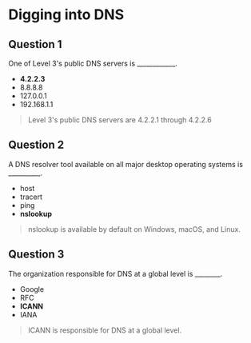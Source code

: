# Digging into DNS

## Question 1

One of Level 3's public DNS servers is ____________.

* **4.2.2.3**
* 8.8.8.8
* 127.0.0.1
* 192.168.1.1

> Level 3's public DNS servers are 4.2.2.1 through 4.2.2.6

## Question 2

A DNS resolver tool available on all major desktop operating systems is __________.

* host
* tracert
* ping
* **nslookup**

> nslookup is available by default on Windows, macOS, and Linux.

## Question 3

The organization responsible for DNS at a global level is ________.

* Google
* RFC
* **ICANN**
* IANA

> ICANN is responsible for DNS at a global level.